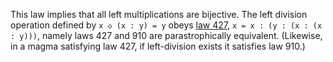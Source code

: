 This law implies that all left multiplications are bijective.  The left division operation defined by `x ◇ (x : y) = y` obeys [law 427](https://teorth.github.io/equational_theories/implications/?427), `x = x : (y : (x : (x : y)))`, namely laws 427 and 910 are parastrophically equivalent.  (Likewise, in a magma satisfying law 427, if left-division exists it satisfies law 910.)

